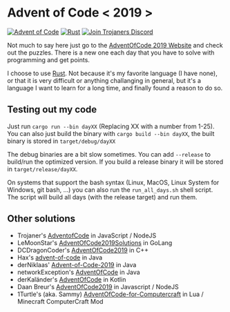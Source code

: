 # Advent of Code < 2019 >

[![Advent of Code](https://img.shields.io/badge/Day-10-blue?style=for-the-badge)](https://adventofcode.com/2019/) [![Rust](https://img.shields.io/badge/Language-Rust-orange?style=for-the-badge&logo=rust)](https://www.rust-lang.org) [![Join Trojaners Discord](https://img.shields.io/badge/Discord-Trojaner's%20Discord-blue?style=for-the-badge&logo=Discord)](https://discord.gg/qhHm8rM)

Not much to say here just go to the [AdventOfCode 2019 Website](https://adventofcode.com/2019/) and check out the puzzles. There is a new one each day that you have to solve with programming and get points.

I choose to use [Rust](https://www.rust-lang.org). Not because it's my favorite language (I have none), or that it is very difficult or anything challanging in general, but it's a language I want to learn for a long time, and finally found a reason to do so.


## Testing out my code
Just run ``cargo run --bin dayXX`` (Replacing XX with a number from 1-25).
You can also just build the binary with ``cargo build --bin dayXX``, the built binary is stored in ``target/debug/dayXX``

The debug binaries are a bit slow sometimes. You can add ``--release`` to build/run the optimized version. If you build a release binary it will be stored in ``target/release/dayXX``.

On systems that support the bash syntax (Linux, MacOS, Linux System for Windows, git bash, ...) you can also run the ``run_all_days.sh`` shell script. The script will build all days (with the release target) and run them.


## Other solutions
+ Trojaner's [AdventofCode](https://github.com/TrojanerHD/AdventofCode) in JavaScript / NodeJS
+ LeMoonStar's [AdventOfCode2019Solutions](https://github.com/LeMoonStar/AdventOfCode2019Solutions) in GoLang
+ DCDragonCoder's [AdventOfCode2019](https://github.com/DragonCoder01/AdventOfCode2019) in C++
+ Hax's [advent-of-code](https://github.com/Schlauer-Hax/advent-of-code) in Java
+ derNiklaas' [Advent-of-Code-2019](https://github.com/derNiklaas/Advent-of-Code-2019) in Java
+ networkException's [AdventOfCode](https://github.com/dejakobniklas/AdventOfCode) in Java
+ derKaländer's [AdventOfCode](https://github.com/derkalaender/AdventOfCode) in Kotlin
+ Daan Breur's [AdventOfCode2019](https://github.com/daanbreur/AdventofCode2019) in Javascript / NodeJS
+ 1Turtle's (aka. Sammy) [AdventOfCode-for-Computercraft](https://github.com/1Turtle/AdventOfCode-for-Computercraft) in Lua / Minecraft ComputerCraft Mod
